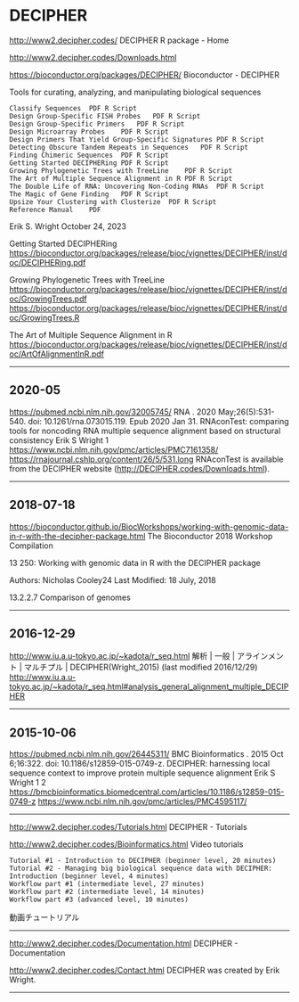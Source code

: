 # DECIPHER

http://www2.decipher.codes/
DECIPHER R package - Home

http://www2.decipher.codes/Downloads.html

https://bioconductor.org/packages/DECIPHER/
Bioconductor - DECIPHER

Tools for curating, analyzing, and manipulating biological sequences
```
Classify Sequences	PDF	R Script
Design Group-Specific FISH Probes	PDF	R Script
Design Group-Specific Primers	PDF	R Script
Design Microarray Probes	PDF	R Script
Design Primers That Yield Group-Specific Signatures	PDF	R Script
Detecting Obscure Tandem Repeats in Sequences	PDF	R Script
Finding Chimeric Sequences	PDF	R Script
Getting Started DECIPHERing	PDF	R Script
Growing Phylogenetic Trees with TreeLine	PDF	R Script
The Art of Multiple Sequence Alignment in R	PDF	R Script
The Double Life of RNA: Uncovering Non-Coding RNAs	PDF	R Script
The Magic of Gene Finding	PDF	R Script
Upsize Your Clustering with Clusterize	PDF	R Script
Reference Manual	PDF
```

Erik S. Wright
October 24, 2023

Getting Started DECIPHERing
https://bioconductor.org/packages/release/bioc/vignettes/DECIPHER/inst/doc/DECIPHERing.pdf

Growing Phylogenetic Trees with TreeLine
https://bioconductor.org/packages/release/bioc/vignettes/DECIPHER/inst/doc/GrowingTrees.pdf
https://bioconductor.org/packages/release/bioc/vignettes/DECIPHER/inst/doc/GrowingTrees.R

The Art of Multiple Sequence Alignment in R
https://bioconductor.org/packages/release/bioc/vignettes/DECIPHER/inst/doc/ArtOfAlignmentInR.pdf

----------
## 2020-05

https://pubmed.ncbi.nlm.nih.gov/32005745/
RNA
. 2020 May;26(5):531-540. doi: 10.1261/rna.073015.119. Epub 2020 Jan 31.
RNAconTest: comparing tools for noncoding RNA multiple sequence alignment based on structural consistency
Erik S Wright 1
https://www.ncbi.nlm.nih.gov/pmc/articles/PMC7161358/
https://rnajournal.cshlp.org/content/26/5/531.long
RNAconTest is available from the DECIPHER website (http://DECIPHER.codes/Downloads.html).

----------
## 2018-07-18

https://bioconductor.github.io/BiocWorkshops/working-with-genomic-data-in-r-with-the-decipher-package.html
The Bioconductor 2018 Workshop Compilation

13 250: Working with genomic data in R with the DECIPHER package

Authors: Nicholas Cooley24 Last Modified: 18 July, 2018

13.2.2.7 Comparison of genomes

----------
## 2016-12-29

http://www.iu.a.u-tokyo.ac.jp/~kadota/r_seq.html
解析 | 一般 | アラインメント | マルチプル | DECIPHER(Wright_2015) (last modified 2016/12/29)
http://www.iu.a.u-tokyo.ac.jp/~kadota/r_seq.html#analysis_general_alignment_multiple_DECIPHER

----------
## 2015-10-06

https://pubmed.ncbi.nlm.nih.gov/26445311/
BMC Bioinformatics
. 2015 Oct 6;16:322. doi: 10.1186/s12859-015-0749-z.
DECIPHER: harnessing local sequence context to improve protein multiple sequence alignment
Erik S Wright 1 2
https://bmcbioinformatics.biomedcentral.com/articles/10.1186/s12859-015-0749-z
https://www.ncbi.nlm.nih.gov/pmc/articles/PMC4595117/

----------

http://www2.decipher.codes/Tutorials.html
DECIPHER - Tutorials

http://www2.decipher.codes/Bioinformatics.html
Video tutorials
```
Tutorial #1 - Introduction to DECIPHER (beginner level, 20 minutes)
Tutorial #2 - Managing big biological sequence data with DECIPHER:
Introduction (beginner level, 4 minutes)
Workflow part #1 (intermediate level, 27 minutes)
Workflow part #2 (intermediate level, 14 minutes)
Workflow part #3 (advanced level, 10 minutes)
```

動画チュートリアル

----------

http://www2.decipher.codes/Documentation.html
DECIPHER - Documentation

http://www2.decipher.codes/Contact.html
DECIPHER was created by Erik Wright.

----------
